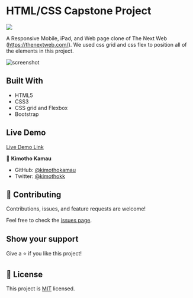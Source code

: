 # HTML/CSS Capstone Project

![](https://img.shields.io/badge/Microverse-blueviolet)


A Responsive Mobile, iPad, and Web page clone of The Next Web (https://thenextweb.com/). We used css grid and css flex to position all of the elements in this project. 


![screenshot](./asset/screenshot.png)
 
## Built With

- HTML5
- CSS3
- CSS grid and Flexbox
- Bootstrap

## Live Demo

[Live Demo Link](https://kimothokamau.github.io/html-css-capstone/)


👤 **Kimotho Kamau**

- GitHub: [@kimothokamau](https://github.com/kimothokamau)
- Twitter: [@kimothokk](https://twitter.com/kimothokk)


## 🤝 Contributing

Contributions, issues, and feature requests are welcome!

Feel free to check the [issues page](https://github.com/kimothokamau/html-css-capstone/issues/1).

## Show your support

Give a ⭐️ if you like this project!

## 📝 License

This project is [MIT](LICENSE) licensed.
